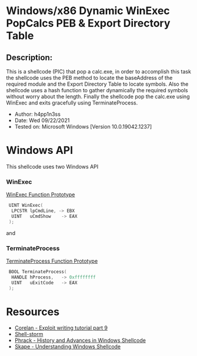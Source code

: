 # Windows/x86 Dynamic WinExec PopCalcs PEB & Export Directory Table
 
## Description: 

This is a shellcode (PIC) that
pop a calc.exe, in order to accomplish this task the shellcode uses
the PEB method to locate the baseAddress of the required module and the Export Directory Table
to locate symbols. Also the shellcode uses a hash function to gather dynamically the required 
symbols without worry about the length. Finally the shellcode pop the calc.exe using WinExec 
and exits gracefully using TerminateProcess. 


- Author: h4pp1n3ss
- Date: Wed 09/22/2021
- Tested on: Microsoft Windows [Version 10.0.19042.1237]

# Windows API 

This shellcode uses two Windows API

### WinExec

[WinExec Function Prototype](https://docs.microsoft.com/en-us/windows/win32/api/winbase/nf-winbase-winexec)
```c
 UINT WinExec(
  LPCSTR lpCmdLine, -> EBX
  UINT   uCmdShow 	 -> EAX
 );
```

and 

### TerminateProcess

[TerminateProcess Function Prototype](https://docs.microsoft.com/en-us/windows/win32/api/processthreadsapi/nf-processthreadsapi-terminateprocess)

```c
 BOOL TerminateProcess(
  HANDLE hProcess,	 -> 0xffffffff
  UINT   uExitCode	 -> EAX
 );
```


# Resources

- [Corelan - Exploit writing tutorial part 9](https://www.corelan.be/index.php/2010/02/25/exploit-writing-tutorial-part-9-introduction-to-win32-shellcoding/)
- [Shell-storm](http://shell-storm.org/shellcode/)
- [Phrack - History and Advances in Windows Shellcode](http://www.phrack.org/issues/62/7.html#article)
- [Skape - Understanding Windows Shellcode ](http://www.hick.org/code/skape/papers/win32-shellcode.pdf)
